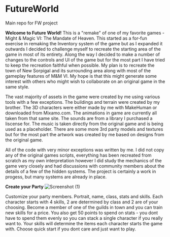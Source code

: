 # FutureWorld
Main repo for FW project

**Welcome to Future World!**
This is a "remake" of one of my favorite games - Might & Magic VI: The Mandate of Heaven. This started as a for-fun exercise in remaking the Inventory system of the game but as I expanded it outwards I decided to challenge myself to recreate the starting area of the game in most of its entirety. Along the way I decided to make a number of changes to the controls and UI of the game but for the most part I have tried to keep the recreation faithful when possible. My plan is to recreate the town of New Sorpigal and its surrounding area along with most of the gameplay features of M&M VI. My hope is that this might generate some interest with others who might wish to collaborate on an original game in the same style.

The vast majority of assets in the game were created by me using various tools with a few exceptions. The buildings and terrain were created by my brother. The 3D characters were either made by me with MakeHuman or downloaded from Mixamo.com. The animations in game are currently all taken from that same site. The sounds are from a library I purchased a liscense for. The music is taken directly from the original game and is being used as a placeholder. There are some more 3rd party models and textures but for the most part the artwork was created by me based on designs from the original game.

All of the code with very minor exceptions was written by me. I did not copy any of the original games scripts, everything has been recreated from scratch as my own interpretation however I did study the mechanics of the game very closely and had discussions with community members about the details of a few of the hidden systems. The project is certainly a work in progess, but many systems are already in place.

**Create your Party**
![Screenshot (1)](https://user-images.githubusercontent.com/29645590/121886095-3c316280-ccd2-11eb-993d-d0f0bbf9b497.png)

Customize your party members. Portrait, name, class, stats and skills. Each character starts with 4 skills, 2 are determined by class and 2 are of your choosing. Become a member of one of the guilds in town and you can train new skills for a price. You also get 50 points to spend on stats - you dont have to spend them evenly so you can stack a single character if you really want to. Your skills will determine the items each character starts the game with. Choose quick start if you dont care and just want to play.
